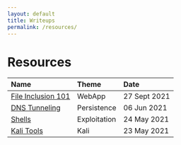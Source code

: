 ```yaml
---
layout: default
title: Writeups
permalink: /resources/
---
```


# Resources

| Name                                                         	    | Theme        | Date          |
|:------------------------------------------------------------------|:-------------|:--------------|
| [File Inclusion 101](./blog/2021-09-26-fileinclusion.md)          | WebApp       | 27 Sept 2021  |
| [DNS Tunneling](./blog/2021-06-07-dnstunneling.md)                | Persistence  | 06 Jun  2021  | 
| [Shells](./blog/2021-05-24-shells.md)                             | Exploitation | 24 May 2021   |       
| [Kali Tools](./blog/2021-05-23-kalitools.md)                      | Kali         | 23 May 2021   | 
